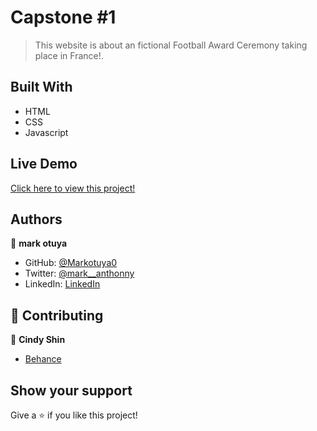 # Capstone #1

> This website is about an fictional Football Award Ceremony taking place in France!.


## Built With

- HTML
- CSS
- Javascript

## Live Demo

[Click here to view this project!](https://github.com/markotuya0/capstone-1/tree/web-page)

## Authors

👤 **mark otuya**

- GitHub: [@Markotuya0](https://github.com/markotuya0)
- Twitter: [@mark__anthonny](https://twitter.com/mark__anthonny)
- LinkedIn: [LinkedIn](https://www.linkedin.com/in/mark-otuya-6a09a5232/)


## 🤝 Contributing

👤 **Cindy Shin**

- [Behance](https://www.behance.net/adagio07)

## Show your support

Give a ⭐️ if you like this project!
